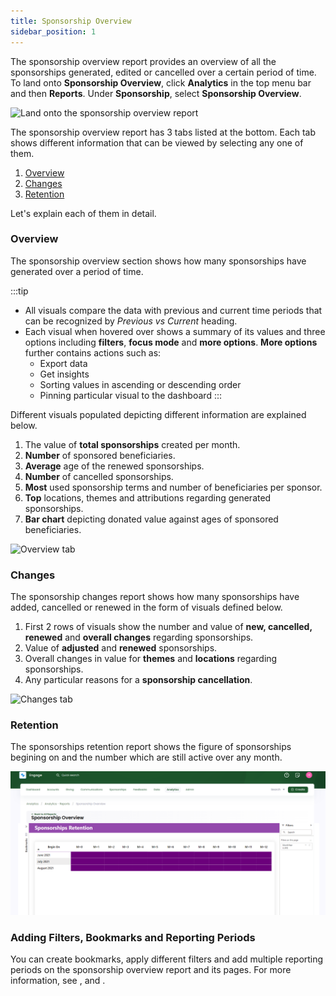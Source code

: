 ```yaml
---
title: Sponsorship Overview
sidebar_position: 1
---
```


The sponsorship overview report provides an overview of all the sponsorships generated, edited or cancelled over a certain period of time. To land onto **Sponsorship Overview**, click **Analytics** in the top menu bar and then **Reports**. Under **Sponsorship**, select **Sponsorship Overview**. 

![Land onto the sponsorship overview report](./land-onto-sponsorships-overview.gif)

The sponsorship overview report has 3 tabs listed at the bottom. Each tab shows different information that can be viewed by selecting any one of them.

1. [Overview](#overview)
2. [Changes](#changes) 
3. [Retention](#retention)

Let's explain each of them in detail.

### Overview

The sponsorship overview section shows how many sponsorships have generated over a period of time. 

:::tip
- All visuals compare the data with previous and current time periods that can be recognized by *Previous vs Current* heading. 
- Each visual when hovered over shows a summary of its values and three options including **filters**, **focus mode** and **more options**. **More options** further contains actions such as:
    - Export data
    - Get insights
    - Sorting values in ascending or descending order
    - Pinning particular visual to the dashboard
:::

Different visuals populated depicting different information are explained below.

1. The value of **total sponsorships** created per month.
2. **Number** of sponsored beneficiaries.
3. **Average** age of the renewed sponsorships.
4. **Number** of cancelled sponsorships. 
5. **Most** used sponsorship terms and number of beneficiaries per sponsor.
6. **Top** locations, themes and attributions regarding generated sponsorships.
7. **Bar chart** depicting donated value against ages of sponsored beneficiaries. 

![Overview tab](./overview-tab.gif)

### Changes

The sponsorship changes report shows how many sponsorships have added, cancelled or renewed in the form of visuals defined below.

1. First 2 rows of visuals show the number and value of **new, cancelled, renewed** and **overall changes** regarding sponsorships.
2. Value of **adjusted** and **renewed** sponsorships.
3. Overall changes in value for **themes** and **locations** regarding sponsorships.
4. Any particular reasons for a **sponsorship cancellation**.

![Changes tab](./changes-tab.gif)

### Retention

The sponsorships retention report shows the figure of sponsorships begining on and the number which are still active over any month.

![Retention tab](./retention-tab.png)

### Adding Filters, Bookmarks and Reporting Periods

You can create bookmarks, apply different filters and add multiple reporting periods on the sponsorship overview report and its pages. For more information, see <K2Link route="docs/engage/data/analytics/reports/adding-bookmarks/" text="Adding Bookmarks" isInternal/>, <K2Link route="docs/engage/data/analytics/reports/using-filters/" text="Using Filters" isInternal/> and <K2Link route="docs/engage/data/analytics/reports/manage-reporting-periods/" text="Manage Reporting Periods" isInternal/>.  